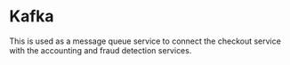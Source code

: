 # Kafka

This is used as a message queue service to connect the checkout service with
the accounting and fraud detection services.
